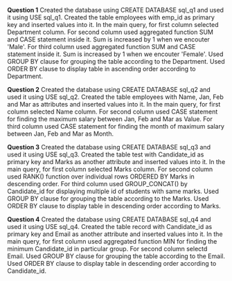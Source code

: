 **Question 1**
Created the database using CREATE DATABASE sql_q1 and used it using USE sql_q1.
Created the table employees with emp_id as primary key and inserted values into it.
In the main query, for first column selected Department column.
For second column used aggregated function SUM and CASE statement inside it. Sum is increased by 1 when we encouter 'Male'.
For third column used aggregated function SUM and CASE statement inside it. Sum is increased by 1 when we encouter 'Female'.
Used GROUP BY clause for grouping the table according to the Department.
Used ORDER BY clause to display table in ascending order according to Department.

**Question 2**
Created the database using CREATE DATABASE sql_q2 and used it using USE sql_q2.
Created the table employees with Name, Jan, Feb and Mar as attributes and inserted values into it.
In the main query, for first column selected Name column.
For second column used CASE statement for finding the maximum salary between Jan, Feb and Mar as Value.
For third column used CASE statement for finding the month of maximum salary between Jan, Feb and Mar as Month.

**Question 3**
Created the database using CREATE DATABASE sql_q3 and used it using USE sql_q3.
Created the table test with Candidate_id as primary key and Marks as another attribute and inserted values into it.
In the main query, for first column selected Marks column.
For second column used RANK() function over individual rows ORDERED BY Marks in descending order.
For third column used GROUP_CONCAT() by Candidate_id for displaying multiple id of students with same marks.
Used GROUP BY clause for grouping the table according to the Marks.
Used ORDER BY clause to display table in descending order according to Marks.

**Question 4**
Created the database using CREATE DATABASE sql_q4 and used it using USE sql_q4.
Created the table record with Candidate_id as primary key and Email as another attribute and inserted values into it.
In the main query, for first column used aggregated function MIN for finding the minimum Candidate_id in particular group.
For second column selectd Email.
Used GROUP BY clause for grouping the table according to the Email.
Used ORDER BY clause to display table in descending order according to Candidate_id.
